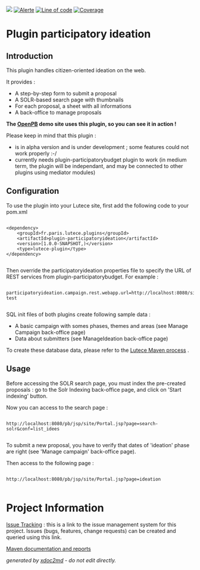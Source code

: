 ![](https://dev.lutece.paris.fr/jenkins/buildStatus/icon?job=particip-plugin-participatoryideation-deploy)
[![Alerte](https://dev.lutece.paris.fr/sonar/api/project_badges/measure?project=fr.paris.lutece.plugins%3Aplugin-participatoryideation&metric=alert_status)](https://dev.lutece.paris.fr/sonar/dashboard?id=fr.paris.lutece.plugins%3Aplugin-participatoryideation)
[![Line of code](https://dev.lutece.paris.fr/sonar/api/project_badges/measure?project=fr.paris.lutece.plugins%3Aplugin-participatoryideation&metric=ncloc)](https://dev.lutece.paris.fr/sonar/dashboard?id=fr.paris.lutece.plugins%3Aplugin-participatoryideation)
[![Coverage](https://dev.lutece.paris.fr/sonar/api/project_badges/measure?project=fr.paris.lutece.plugins%3Aplugin-participatoryideation&metric=coverage)](https://dev.lutece.paris.fr/sonar/dashboard?id=fr.paris.lutece.plugins%3Aplugin-participatoryideation)

# Plugin participatory ideation

## Introduction

This plugin handles citizen-oriented ideation on the web.

It provides :

 
* A step-by-step form to submit a proposal
* A SOLR-based search page with thumbnails
* For each proposal, a sheet with all informations
* A back-office to manage proposals

 **The [OpenPB](https://github.com/lutece-secteur-public/particip-site-participatorybudget) demo site uses this plugin, so you can see it in action !** 

Please keep in mind that this plugin :

 
* is in alpha version and is under development ; some features could not work properly :-/
* currently needs plugin-participatorybudget plugin to work (in medium term, the plugin will be independant, and may be connected to other plugins using mediator modules)

## Configuration

To use the plugin into your Lutece site, first add the following code to your pom.xml

```

<dependency>
	<groupId>fr.paris.lutece.plugins</groupId>
	<artifactId>plugin-participatoryideation</artifactId>
	<version>[1.0.0-SNAPSHOT,)</version>
	<type>lutece-plugin</type>
</dependency>
                
```

Then override the participatoryideation properties file to specify the URL of REST services from plugin-participatorybudget. For example :

```

participatoryideation.campaign.rest.webapp.url=http://localhost:8080/site-test
                
```

SQL init files of both plugins create following sample data :

 
* A basic campaign with somes phases, themes and areas (see Manage Campaign back-office page)
* Data about submitters (see ManageIdeation back-office page)

To create these database data, please refer to the [Lutece Maven process](https://fr.lutece.paris.fr/fr/jsp/site/Portal.jsp?page=wiki&view=page&page_name=maven#H3_Initialize_database) .

## Usage

Before accessing the SOLR search page, you must index the pre-created proposals : go to the Solr Indexing back-office page, and click on 'Start indexing' button.

Now you can access to the search page :

```

http://localhost:8080/pb/jsp/site/Portal.jsp?page=search-solr&conf=list_idees
                
```

To submit a new proposal, you have to verify that dates of 'ideation' phase are right (see 'Manage campaign' back-office page).

Then access to the following page :

```

http://localhost:8080/pb/jsp/site/Portal.jsp?page=ideation
                
```

# Project Information

 [Issue Tracking](http://dev.lutece.paris.fr/jira/browse/PARTIDEA) : this is a link to the issue management system for this project. Issues (bugs, features, change requests) can be created and queried using this link.


[Maven documentation and reports](https://dev.lutece.paris.fr/plugins/plugin-participatoryideation/)



 *generated by [xdoc2md](https://github.com/lutece-platform/tools-maven-xdoc2md-plugin) - do not edit directly.*